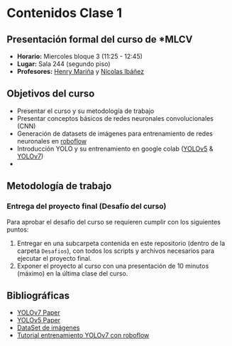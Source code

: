# Contenidos  Clase 1 

## Presentación formal del curso de *MLCV

* __Horario:__ Miercoles bloque 3 (11:25 - 12:45)
* __Lugar:__ Sala 244 (segundo piso)
* __Profesores:__ [Henry Mariña](henry.marina@usach.cl) y [Nicolas Ibáñez](nicolas.ibanez.r@usach.cl)


## Objetivos del curso
* Presentar el curso y su metodología de trabajo
* Presentar conceptos básicos de redes neuronales convolucionales (CNN)
* Generación de datasets de imágenes para entrenamiento de redes neuronales en [roboflow](https://roboflow.com/)
* Introducción YOLO y su entrenamiento en google colab ([YOLOv5](https://colab.research.google.com/github/ultralytics/yolov5/blob/master/tutorial.ipynb#scrollTo=ZY2VXXXu74w5) & [YOLOv7](https://colab.research.google.com/drive/1X9A8odmK4k6l26NDviiT6dd6TgR-piOa))
* 

## Metodología de trabajo
### Entrega del proyecto final (Desafío del curso)

Para aprobar el desafío del curso se requieren cumplir con los siguientes puntos:

1. Entregar en una subcarpeta contenida en este repositorio (dentro de la carpeta `Desafios`), con todos los scripts y archivos necesarios para ejecutar el proyecto final.
2. Exponer el proyecto al curso con una presentación de 10 minutos (máximo) en la última clase del curso.


## Bibliográficas

* [YOLOv7 Paper](https://github.com/WongKinYiu/yolov7/blob/main/paper/yolov7.pdf)
* [YOLOv5 Paper](https://arxiv.org/abs/2012.08088)
* [DataSet de imágenes](https://app.roboflow.com/bvi)
* [Tutorial entrenamiento YOLOv7 con roboflow](https://blog.roboflow.com/yolov7-custom-dataset-training-tutorial/)
